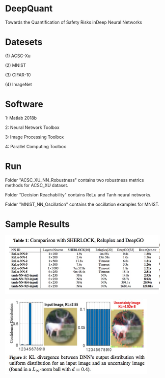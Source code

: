 # DeepQuant
Towards the Quantification of Safety Risks inDeep Neural Networks

# Datesets

(1) ACSC-Xu

(2) MNIST

(3) CIFAR-10

(4) ImageNet

# Software

1: Matlab 2018b

2: Neural Network Toolbox

3: Image Processing Toolbox

4: Parallel Computing Toolbox

# Run

Folder "ACSC_XU_NN_Robustness" contains two robustness metrics methods for ACSC_XU dataset.

Folder "Decision Reachability" contains ReLu and Tanh neural networks.
 
Folder "MNIST_NN_Oscillation" contains the oscillation examples for MNIST.

# Sample Results

![alt text](Capture1.jpeg)

![alt text](Capture2.jpeg)
